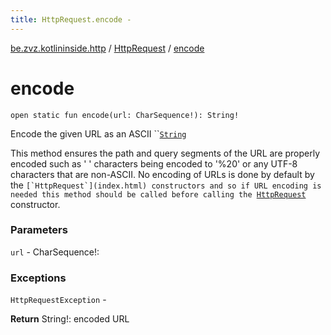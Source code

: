 ```yaml
---
title: HttpRequest.encode - 
---
```


[be.zvz.kotlininside.http](../index.html) / [HttpRequest](index.html) / [encode](./encode.html)

# encode

`open static fun encode(url: CharSequence!): String!`

Encode the given URL as an ASCII ``[`String`](#)

 This method ensures the path and query segments of the URL are properly encoded such as ' ' characters being encoded to '%20' or any UTF-8 characters that are non-ASCII. No encoding of URLs is done by default by the ``[`HttpRequest`](index.html) constructors and so if URL encoding is needed this method should be called before calling the ``[`HttpRequest`](index.html) constructor.

### Parameters

`url` - CharSequence!:

### Exceptions

`HttpRequestException` -

**Return**
String!: encoded URL

